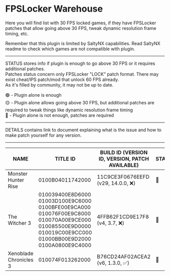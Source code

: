 # FPSLocker Warehouse

Here you will find list with 30 FPS locked games, if they have FPSLocker patches that allow going above 30 FPS, tweak dynamic resolution frame timing, etc.

Remember that this plugin is limited by SaltyNX capabilities. 
Read SaltyNX readme to check which games are not compatible with plugin.

---

STATUS stores info if plugin is enough to go above 30 FPS or it requires additional patches.<br>
Patches status concern only FPSLocker "LOCK" patch format. There may exist cheat/IPS patch/mod that unlock 60 FPS already.<br>
As it's filled by community, it may not be up to date.

🟢 - Plugin alone is enough<br>
🟡 - Plugin alone allows going above 30 FPS, but additional patches are required to tweak things like dynamic resolution frame timing<br>
🔴 - Plugin alone is not enough, patches are required

---

DETAILS contains link to document explaining what is the issue and how to make patch yourself for any version.

---

| NAME | TITLE ID | BUILD ID (VERSION ID, VERSION, PATCH AVAILABLE) | STATUS | DETAILS |
| --- | --- | --- | --- | --- |
| Monster Hunter Rise | 0100B04011742000 | 11C9CE3F0676EEFD (v29, 14.0.0, ❌) | 🔴 |  |
| The Witcher 3 | 010039400E8D6000 <br> 01003D100E9C6000 <br> 0100BFE00E9CA000 <br> 010076F00E9C8000 <br> 010070A00E9CE000 <br> 010085500E9D0000 <br> 010019C00E9CC000 <br> 01000BB00E9D2000 <br> 0100A0800E9C4000 <br> | 4FFB62F1CD9E17F8 (v4, 3.7, ❌) | 🔴 |  |
| Xenoblade Chronicles 3 | 010074F013262000 | B76CD24AF02ACEA2 (v6, 1.3.0, ✅) | 🔴 |  |
